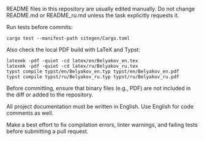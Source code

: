README files in this repository are usually edited manually. Do not change README.md or README_ru.md unless the task explicitly requests it.

Run tests before commits:

```
cargo test --manifest-path sitegen/Cargo.toml
```

Also check the local PDF build with LaTeX and Typst:

```
latexmk -pdf -quiet -cd latex/en/Belyakov_en.tex
latexmk -pdf -quiet -cd latex/ru/Belyakov_ru.tex
typst compile typst/en/Belyakov_en.typ typst/en/Belyakov_en.pdf
typst compile typst/ru/Belyakov_ru.typ typst/ru/Belyakov_ru.pdf
```

Before committing, ensure that binary files (e.g., PDF) are not included in the diff or added to the repository.

All project documentation must be written in English. Use English for code comments as well.

Make a best effort to fix compilation errors, linter warnings, and failing tests before submitting a pull request.

